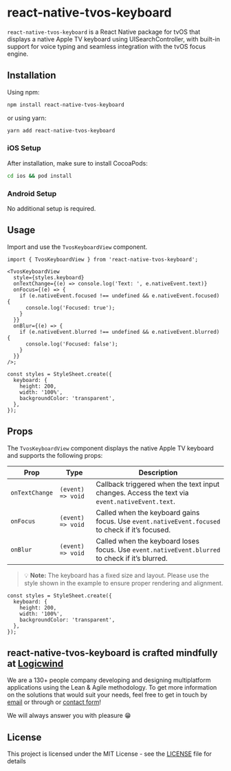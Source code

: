 # react-native-tvos-keyboard

`react-native-tvos-keyboard` is a React Native package for tvOS that displays a native Apple TV keyboard using UISearchController, with built-in support for voice typing and seamless integration with the tvOS focus engine.

## Installation

Using npm:

```sh md title="Terminal"
npm install react-native-tvos-keyboard
```

or using yarn:

```sh md title="Terminal"
yarn add react-native-tvos-keyboard
```

### iOS Setup

After installation, make sure to install CocoaPods:

```sh md title="Terminal"
cd ios && pod install
```

### Android Setup

No additional setup is required.

## Usage

Import and use the `TvosKeyboardView` component.

```tsx md title="App.tsx"
import { TvosKeyboardView } from 'react-native-tvos-keyboard';

<TvosKeyboardView
  style={styles.keyboard}
  onTextChange={(e) => console.log('Text: ', e.nativeEvent.text)}
  onFocus={(e) => {
    if (e.nativeEvent.focused !== undefined && e.nativeEvent.focused) {
      console.log('Focused: true');
    }
  }}
  onBlur={(e) => {
    if (e.nativeEvent.blurred !== undefined && e.nativeEvent.blurred) {
      console.log('Focused: false');
    }
  }}
/>;

const styles = StyleSheet.create({
  keyboard: {
    height: 200,
    width: '100%',
    backgroundColor: 'transparent',
  },
});
```

## Props

The `TvosKeyboardView` component displays the native Apple TV keyboard and supports the following props:

| Prop           | Type              | Description                                                                                     |
| -------------- | ----------------- | ----------------------------------------------------------------------------------------------- |
| `onTextChange` | `(event) => void` | Callback triggered when the text input changes. Access the text via `event.nativeEvent.text`.   |
| `onFocus`      | `(event) => void` | Called when the keyboard gains focus. Use `event.nativeEvent.focused` to check if it’s focused. |
| `onBlur`       | `(event) => void` | Called when the keyboard loses focus. Use `event.nativeEvent.blurred` to check if it’s blurred. |

> 💡 **Note:** The keyboard has a fixed size and layout. Please use the style shown in the example to ensure proper rendering and alignment.

```tsx md title="App.tsx"
const styles = StyleSheet.create({
  keyboard: {
    height: 200,
    width: '100%',
    backgroundColor: 'transparent',
  },
});
```

## react-native-tvos-keyboard is crafted mindfully at [Logicwind](https://www.logicwind.com?utm_source=github&utm_medium=github.com-logicwind&utm_campaign=react-native-tvos-keyboard)

We are a 130+ people company developing and designing multiplatform applications using the Lean & Agile methodology. To get more information on the solutions that would suit your needs, feel free to get in touch by [email](mailto:sales@logicwind.com) or through or [contact form](https://www.logicwind.com/contact-us?utm_source=github&utm_medium=github.com-logicwind&utm_campaign=react-native-tvos-keyboard)!

We will always answer you with pleasure 😁

## License

This project is licensed under the MIT License - see the [LICENSE](LICENSE) file for details
